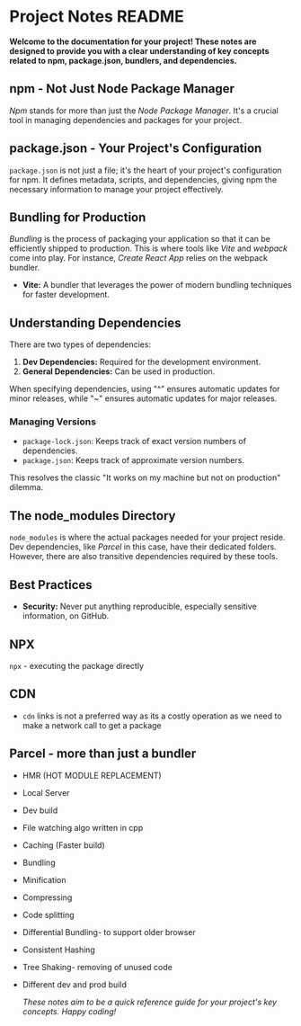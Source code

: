 # Project Notes README

**Welcome to the documentation for your project! These notes are designed to provide you with a clear understanding of key concepts related to npm, package.json, bundlers, and dependencies.**

## npm - Not Just Node Package Manager

_Npm_ stands for more than just the _Node Package Manager_. It's a crucial tool in managing dependencies and packages for your project.

## package.json - Your Project's Configuration

`package.json` is not just a file; it's the heart of your project's configuration for npm. It defines metadata, scripts, and dependencies, giving npm the necessary information to manage your project effectively.

## Bundling for Production

_Bundling_ is the process of packaging your application so that it can be efficiently shipped to production. This is where tools like _Vite_ and _webpack_ come into play. For instance, _Create React App_ relies on the webpack bundler.

- **Vite:** A bundler that leverages the power of modern bundling techniques for faster development.

## Understanding Dependencies

There are two types of dependencies:

1. **Dev Dependencies:** Required for the development environment.
2. **General Dependencies:** Can be used in production.

When specifying dependencies, using "^" ensures automatic updates for minor releases, while "~" ensures automatic updates for major releases.

### Managing Versions

- `package-lock.json`: Keeps track of exact version numbers of dependencies.
- `package.json`: Keeps track of approximate version numbers.

This resolves the classic "It works on my machine but not on production" dilemma.

## The node_modules Directory

`node_modules` is where the actual packages needed for your project reside. Dev dependencies, like _Parcel_ in this case, have their dedicated folders. However, there are also transitive dependencies required by these tools.

## Best Practices

- **Security:** Never put anything reproducible, especially sensitive information, on GitHub.

## NPX

`npx` - executing the package directly

## CDN

- `cdn` links is not a preferred way as its a costly operation as we need to make a network call to get a package

## Parcel - more than just a bundler

- HMR (HOT MODULE REPLACEMENT)
- Local Server
- Dev build
- File watching algo written in cpp
- Caching (Faster build)
- Bundling
- Minification
- Compressing
- Code splitting
- Differential Bundling- to support older browser
- Consistent Hashing
- Tree Shaking- removing of unused code
- Different dev and prod build

  _These notes aim to be a quick reference guide for your project's key concepts. Happy coding!_
